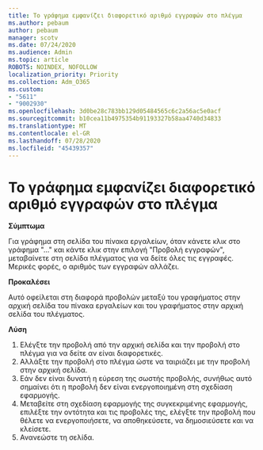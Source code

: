 ```yaml
---
title: Το γράφημα εμφανίζει διαφορετικό αριθμό εγγραφών στο πλέγμα
ms.author: pebaum
author: pebaum
manager: scotv
ms.date: 07/24/2020
ms.audience: Admin
ms.topic: article
ROBOTS: NOINDEX, NOFOLLOW
localization_priority: Priority
ms.collection: Adm_O365
ms.custom:
- "5611"
- "9002930"
ms.openlocfilehash: 3d0be28c783bb129d05484565c6c2a56ac5e0acf
ms.sourcegitcommit: b10cea11b4975354b91193327b58aa4740d34833
ms.translationtype: MT
ms.contentlocale: el-GR
ms.lasthandoff: 07/28/2020
ms.locfileid: "45439357"
---
```

# <a name="chart-shows-different-number-of-records-in-grid"></a>Το γράφημα εμφανίζει διαφορετικό αριθμό εγγραφών στο πλέγμα

**Σύμπτωμα**

Για γράφημα στη σελίδα του πίνακα εργαλείων, όταν κάνετε κλικ στο γράφημα "..." και κάντε κλικ στην επιλογή "Προβολή εγγραφών", μεταβαίνετε στη σελίδα πλέγματος για να δείτε όλες τις εγγραφές. Μερικές φορές, ο αριθμός των εγγραφών αλλάζει.

**Προκαλέσει**

Αυτό οφείλεται στη διαφορά προβολών μεταξύ του γραφήματος στην αρχική σελίδα του πίνακα εργαλείων και του γραφήματος στην αρχική σελίδα του πλέγματος.  

**Λύση**

1. Ελέγξτε την προβολή από την αρχική σελίδα και την προβολή στο πλέγμα για να δείτε αν είναι διαφορετικές.
2. Αλλάξτε την προβολή στο πλέγμα ώστε να ταιριάζει με την προβολή στην αρχική σελίδα.
3. Εάν δεν είναι δυνατή η εύρεση της σωστής προβολής, συνήθως αυτό σημαίνει ότι η προβολή δεν είναι ενεργοποιημένη στη σχεδίαση εφαρμογής.
4. Μεταβείτε στη σχεδίαση εφαρμογής της συγκεκριμένης εφαρμογής, επιλέξτε την οντότητα και τις προβολές της, ελέγξτε την προβολή που θέλετε να ενεργοποιήσετε, να αποθηκεύσετε, να δημοσιεύσετε και να κλείσετε.
5. Ανανεώστε τη σελίδα.